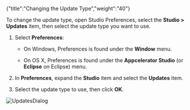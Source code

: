 {"title":"Changing the Update Type","weight":"40"} 

To change the update type, open Studio Preferences, select the **Studio > Updates** item, then select the update type you want to use.

1.  Select **Preferences**:
    
    *   On Windows, Preferences is found under the **Window** menu.
        
    *   On OS X, Preferences is found under the **Appcelerator Studio** (or **Eclipse** on Eclipse) menu.
        
2.  In **Preferences**, expand the **Studio** item and select the **Updates** item.
    
3.  Select the update type to use, then click **OK**.
    

![UpdatesDialog](/Images/appc/download/attachments/30083272/UpdatesDialog.png)